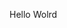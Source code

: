 Hello Wolrd









































































































































































































































































































































































































































































































































































































































































































































































































































































































































































































































































































































































































































































































































































































































































































































































































































































































































































































































































































































































































































































































































































































































































































































































































































































































































































































































































































































































































































































































































































































































































































































































































































































































































